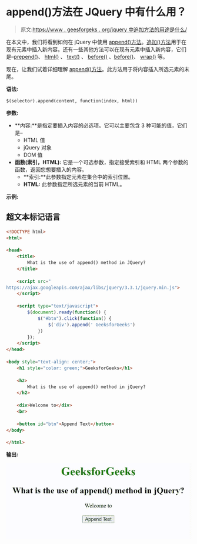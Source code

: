 # append()方法在 JQuery 中有什么用？

> 原文:[https://www . geesforgeks . org/jquery 中追加方法的用途是什么/](https://www.geeksforgeeks.org/what-is-the-use-of-append-method-in-jquery/)

在本文中，我们将看到如何在 jQuery 中使用 [append()方法](https://www.geeksforgeeks.org/jquery-append-method/)。[追加()方法](https://www.geeksforgeeks.org/jquery-append-method/)用于在现有元素中插入新内容。还有一些其他方法可以在现有元素中插入新内容，它们是–[prepend()](https://www.geeksforgeeks.org/jquery-prepend-with-examples/)、 [html()](https://www.geeksforgeeks.org/jquery-html-method/) 、 [text()](https://www.geeksforgeeks.org/jquery-text-method/) 、 [before()](https://www.geeksforgeeks.org/jquery-before-method/) 、[before()](https://www.geeksforgeeks.org/jquery-after-with-examples/)、 [wrap()](https://www.geeksforgeeks.org/jquery-wrap-with-examples/) 等。

现在，让我们试着详细理解 [append()方法](https://www.geeksforgeeks.org/jquery-append-method/)。此方法用于将内容插入所选元素的末尾。

**语法:**

```html
$(selector).append(content, function(index, html))
```

**参数:**

*   **内容:**是指定要插入内容的必选项。它可以主要包含 3 种可能的值，它们是–
    *   HTML 值
    *   jQuery 对象
    *   DOM 值
*   **函数(索引，HTML):** 它是一个可选参数，指定接受索引和 HTML 两个参数的函数，返回您想要插入的内容。
    *   **索引:**此参数指定元素在集合中的索引位置。
    *   **HTML:** 此参数指定所选元素的当前 HTML。

**示例:**

## 超文本标记语言

```html
<!DOCTYPE html>
<html>

<head>
    <title>
        What is the use of append() method in JQuery?
    </title>

    <script src="
https://ajax.googleapis.com/ajax/libs/jquery/3.3.1/jquery.min.js">
    </script>

    <script type="text/javascript">
        $(document).ready(function() {
            $("#btn").click(function() {
                $('div').append(' GeeksforGeeks')
            })
        });
    </script>
</head>

<body style="text-align: center;">
    <h1 style="color: green;">GeeksforGeeks</h1>

    <h2>
        What is the use of append() method in jQuery?
    </h2>

    <div>Welcome to</div>
    <br>

    <button id="btn">Append Text</button>
</body>

</html>
```

**输出:**

![](img/9d731eaabb8a987065feba0eaccf5eff.png)